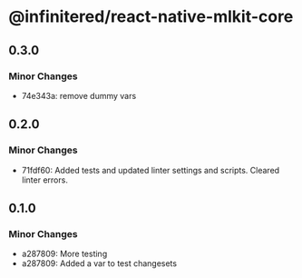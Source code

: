 # @infinitered/react-native-mlkit-core

## 0.3.0

### Minor Changes

- 74e343a: remove dummy vars

## 0.2.0

### Minor Changes

- 71fdf60: Added tests and updated linter settings and scripts. Cleared linter errors.

## 0.1.0

### Minor Changes

- a287809: More testing
- a287809: Added a var to test changesets
